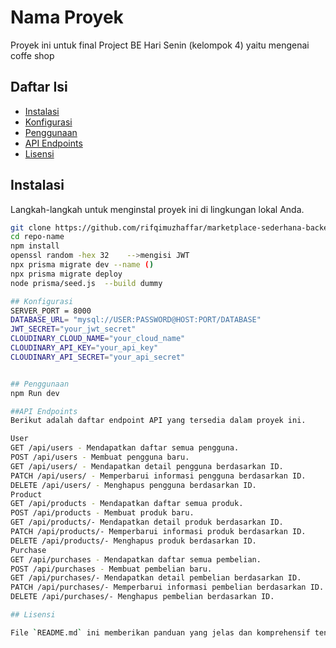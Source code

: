 # Nama Proyek

Proyek ini untuk final Project BE Hari Senin (kelompok 4) yaitu mengenai coffe shop

## Daftar Isi

- [Instalasi](#instalasi)
- [Konfigurasi](#konfigurasi)
- [Penggunaan](#penggunaan)
- [API Endpoints](#api-endpoints)
- [Lisensi](#lisensi)

## Instalasi

Langkah-langkah untuk menginstal proyek ini di lingkungan lokal Anda.

```bash
git clone https://github.com/rifqimuzhaffar/marketplace-sederhana-backend.git
cd repo-name
npm install
openssl random -hex 32    -->mengisi JWT
npx prisma migrate dev --name ()
npx prisma migrate deploy
node prisma/seed.js  --build dummy

## Konfigurasi
SERVER_PORT = 8000
DATABASE_URL= "mysql://USER:PASSWORD@HOST:PORT/DATABASE"
JWT_SECRET="your_jwt_secret"
CLOUDINARY_CLOUD_NAME="your_cloud_name"
CLOUDINARY_API_KEY="your_api_key"
CLOUDINARY_API_SECRET="your_api_secret"


## Penggunaan
npm Run dev

##API Endpoints
Berikut adalah daftar endpoint API yang tersedia dalam proyek ini.

User
GET /api/users - Mendapatkan daftar semua pengguna.
POST /api/users - Membuat pengguna baru.
GET /api/users/ - Mendapatkan detail pengguna berdasarkan ID.
PATCH /api/users/ - Memperbarui informasi pengguna berdasarkan ID.
DELETE /api/users/ - Menghapus pengguna berdasarkan ID.
Product
GET /api/products - Mendapatkan daftar semua produk.
POST /api/products - Membuat produk baru.
GET /api/products/- Mendapatkan detail produk berdasarkan ID.
PATCH /api/products/- Memperbarui informasi produk berdasarkan ID.
DELETE /api/products/- Menghapus produk berdasarkan ID.
Purchase
GET /api/purchases - Mendapatkan daftar semua pembelian.
POST /api/purchases - Membuat pembelian baru.
GET /api/purchases/- Mendapatkan detail pembelian berdasarkan ID.
PATCH /api/purchases/- Memperbarui informasi pembelian berdasarkan ID.
DELETE /api/purchases/- Menghapus pembelian berdasarkan ID.

## Lisensi

File `README.md` ini memberikan panduan yang jelas dan komprehensif tentang cara menginstal, mengkonfigurasi, menggunakan, dan berkontribusi pada proyek Anda. Ini juga memberikan struktur proyek yang jelas dan dokumentasi API endpoints yang tersedia.

```
